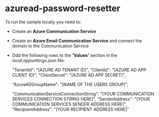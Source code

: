 # azuread-password-resetter

To run the sample locally you need to:
* Create an **Azure Communication Service**
* Create an **Azure Email Communication Service** and connect the domain to the Communication Service
* Ddd the following rows to the **'Values'** section in the *local.appsettings.json* file:

    "TenantId": "[AZURE AD TENANT ID]",
    "ClientId": "[AZURE AD APP CLIENT ID]",
    "ClientSecret": "[AZURE AD APP SECRET]",

    "AzureADGroupName": "[NAME OF THE USERS GROUP]",

    "CommunicationServiceConnectionString": "[YOUR COMMUNICATION SERVICES CONNECTION STRING HERE]",
    "SenderAddress": "[YOUR COMMUNICATION SERVICES SENDER ADDRESS HERE]",
    "RecipientAddress": "[YOUR RECIPIENT ADDRESS HERE]"
